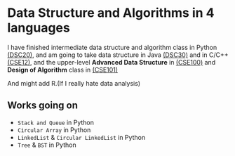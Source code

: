# Data Structure and Algorithms in 4 languages
I have finished intermediate data structure and algorithm class in Python [(DSC20)](https://sites.google.com/a/eng.ucsd.edu/dsc20-winter-2019/class-schedule), and am going to take data structure in Java [(DSC30)](https://sites.google.com/a/eng.ucsd.edu/dsc30-fall-2018/class-schedule) and in C/C++ [(CSE12)](http://ieng6.ucsd.edu/~cs12x/), and the upper-level **Advanced Data Structure** in [(CSE100)](https://sites.google.com/a/eng.ucsd.edu/cse-100-winter-2019/schedule-and-assignments) and **Design of Algorithm** class in [(CSE101)](https://sites.google.com/a/eng.ucsd.edu/cse-101-winter-2019/website-builder)

And might add R.(If I really hate data analysis)
## Works going on
* `Stack and Queue` in Python
* `Circular Array` in Python 
* `LinkedList` & `Circular LinkedList` in Python
* `Tree` & `BST` in Python
